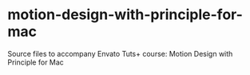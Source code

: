 # motion-design-with-principle-for-mac
Source files to accompany Envato Tuts+ course: Motion Design with Principle for Mac

